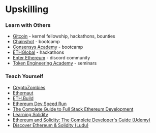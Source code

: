 # Upskilling

### Learn with Others

* [Gitcoin](https://gitcoin.co/learn) - kernel fellowship, hackathons, bounties
* [Chainshot](https://www.chainshot.com) - bootcamp
* [Consensys Academy](https://consensys.net/academy) - bootcamp
* [ETHGlobal](https://ethglobal.co) - hackathons
* [Enter Ethereum](https://discord.gg/cr7YGADDH3) - discord community
* [Token Engineering Academy](https://tokenengineeringcommunity.github.io/website/docs/academy-welcome) - seminars

### Teach Yourself

* [CryptoZombies](https://cryptozombies.io)
* [Ethernaut](https://ethernaut.openzeppelin.com/)
* [ETH.Build](https://eth.build/)
* [Ethereum Dev Speed Run](https://medium.com/@austin_48503/%EF%B8%8Fethereum-dev-speed-run-bd72bcba6a4c)
* [The Complete Guide to Full Stack Ethereum Development](https://dev.to/dabit3/the-complete-guide-to-full-stack-ethereum-development-3j13)
* [Learning Solidity](https://github.com/willitscale/learning-solidity)
* [Ethereum and Solidity: The Complete Developer's Guide \(Udemy\)](https://www.udemy.com/course/ethereum-and-solidity-the-complete-developers-guide/)
* [Discover Ethereum & Solidity \(Ludu\)](https://www.ludu.co/course/ethereum/what-is-ethereum)



